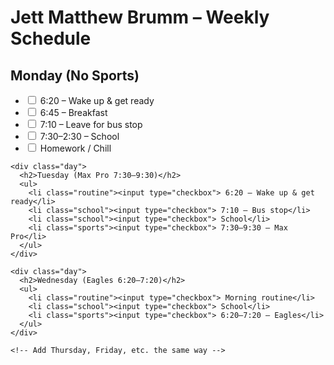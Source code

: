 <!DOCTYPE html>
<html lang="en">
<head>
  <meta charset="UTF-8">
  <title>Jett's Weekly Schedule</title>
  <link rel="stylesheet" href="style.css">
</head>
<body>
  <h1>Jett Matthew Brumm – Weekly Schedule</h1>
  
  <div class="schedule">
    <!-- Example: Monday -->
    <div class="day">
      <h2>Monday (No Sports)</h2>
      <ul>
        <li class="routine"><input type="checkbox"> 6:20 – Wake up & get ready</li>
        <li class="routine"><input type="checkbox"> 6:45 – Breakfast</li>
        <li class="school"><input type="checkbox"> 7:10 – Leave for bus stop</li>
        <li class="school"><input type="checkbox"> 7:30–2:30 – School</li>
        <li class="homework"><input type="checkbox"> Homework / Chill</li>
      </ul>
    </div>

    <div class="day">
      <h2>Tuesday (Max Pro 7:30–9:30)</h2>
      <ul>
        <li class="routine"><input type="checkbox"> 6:20 – Wake up & get ready</li>
        <li class="school"><input type="checkbox"> 7:10 – Bus stop</li>
        <li class="school"><input type="checkbox"> School</li>
        <li class="sports"><input type="checkbox"> 7:30–9:30 – Max Pro</li>
      </ul>
    </div>

    <div class="day">
      <h2>Wednesday (Eagles 6:20–7:20)</h2>
      <ul>
        <li class="routine"><input type="checkbox"> Morning routine</li>
        <li class="school"><input type="checkbox"> School</li>
        <li class="sports"><input type="checkbox"> 6:20–7:20 – Eagles</li>
      </ul>
    </div>

    <!-- Add Thursday, Friday, etc. the same way -->
  </div>

  <script src="script.js"></script>
</body>
</html>
